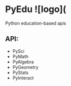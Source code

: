# PyEdu ![logo](
Python education-based apis
## API:
* PySci
* PyMath
* PyAlgebra
* PyGeometry
* PyStats
* PyInteract
